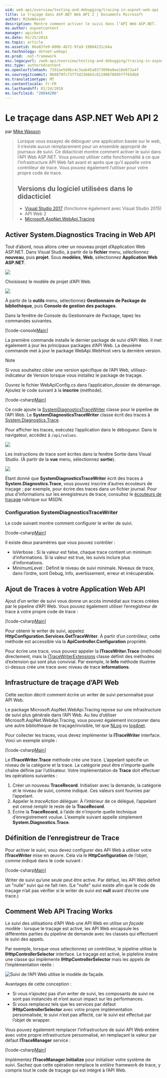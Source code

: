 ```yaml
---
uid: web-api/overview/testing-and-debugging/tracing-in-aspnet-web-api
title: Le traçage dans ASP.NET Web API 2 | Documents Microsoft
author: MikeWasson
description: Montre comment activer le suivi dans l’API Web ASP.NET.
ms.author: aspnetcontent
manager: wpickett
ms.date: 02/25/2014
ms.topic: article
ms.assetid: 66a837e9-600b-4b72-97a9-19804231c64a
ms.technology: dotnet-webapi
ms.prod: .net-framework
msc.legacyurl: /web-api/overview/testing-and-debugging/tracing-in-aspnet-web-api
msc.type: authoredcontent
ms.openlocfilehash: 7392ae5d9bc4c3aab45a9373099a0ee18e873a4f
ms.sourcegitcommit: 060879fcf3f73d2366b5c811986f8695fff65db8
ms.translationtype: MT
ms.contentlocale: fr-FR
ms.lasthandoff: 01/24/2018
ms.locfileid: "28044206"
---
```

<a name="tracing-in-aspnet-web-api-2"></a>Le traçage dans ASP.NET Web API 2
====================
par [Mike Wasson](https://github.com/MikeWasson)

> Lorsque vous essayez de déboguer une application basée sur le web, il n’existe aucun remplacement pour un ensemble approprié de journaux de suivi. Ce didacticiel montre comment activer le suivi dans l’API Web ASP.NET. Vous pouvez utiliser cette fonctionnalité à ce que l’infrastructure API Web fait avant et après que qu’il appelle votre contrôleur de trace. Vous pouvez également l’utiliser pour votre propre code de trace.
> 
> ## <a name="software-versions-used-in-the-tutorial"></a>Versions du logiciel utilisées dans le didacticiel
> 
> 
> - [Visual Studio 2017](https://www.visualstudio.com/downloads/) (fonctionne également avec Visual Studio 2015)
> - API Web 2
> - [Microsoft.AspNet.WebApi.Tracing](http://www.nuget.org/packages/Microsoft.AspNet.WebApi.Tracing)


## <a name="enable-systemdiagnostics-tracing-in-web-api"></a>Activer System.Diagnostics Tracing in Web API

Tout d’abord, nous allons créer un nouveau projet d’Application Web ASP.NET. Dans Visual Studio, à partir de la **fichier** menu, sélectionnez **nouveau**, puis **projet**. Sous **modèles**, **Web**, sélectionnez **Application Web ASP.NET**.

[![](tracing-in-aspnet-web-api/_static/image2.png)](tracing-in-aspnet-web-api/_static/image1.png)

Choisissez le modèle de projet d’API Web.

[![](tracing-in-aspnet-web-api/_static/image4.png)](tracing-in-aspnet-web-api/_static/image3.png)

À partir de la **outils** menu, sélectionnez **Gestionnaire de Package de bibliothèque**, puis **Console de gestion des packages**.

Dans la fenêtre de Console du Gestionnaire de Package, tapez les commandes suivantes.

[!code-console[Main](tracing-in-aspnet-web-api/samples/sample1.cmd)]

La première commande installe le dernier package de suivi d’API Web. Il met également à jour les principaux packages d’API Web. La deuxième commande met à jour le package WebApi.WebHost vers la dernière version.

> [!NOTE]
> Si vous souhaitez cibler une version spécifique de l’API Web, utilisez-indicateur de Version lorsque vous installez le package de traçage.


Ouvrez le fichier WebApiConfig.cs dans l’application\_dossier de démarrage. Ajoutez le code suivant à la **inscrire** (méthode).

[!code-csharp[Main](tracing-in-aspnet-web-api/samples/sample2.cs?highlight=6)]

Ce code ajoute la [SystemDiagnosticsTraceWriter](https://msdn.microsoft.com/library/system.web.http.tracing.systemdiagnosticstracewriter.aspx) classe pour le pipeline de l’API Web. Le **SystemDiagnosticsTraceWriter** classe écrit des traces à [System.Diagnostics.Trace](https://msdn.microsoft.com/library/system.diagnostics.trace).

Pour afficher les traces, exécutez l’application dans le débogueur. Dans le navigateur, accédez à `/api/values`.

![](tracing-in-aspnet-web-api/_static/image5.png)

Les instructions de trace sont écrites dans la fenêtre Sortie dans Visual Studio. (À partir de la **vue** menu, sélectionnez **sortie**).

[![](tracing-in-aspnet-web-api/_static/image7.png)](tracing-in-aspnet-web-api/_static/image6.png)

Étant donné que **SystemDiagnosticsTraceWriter** écrit des traces à **System.Diagnostics.Trace**, vous pouvez inscrire d’autres écouteurs de traçage ; par exemple, pour écrire des traces dans un fichier journal. Pour plus d’informations sur les enregistreurs de trace, consultez le [écouteurs de traçage](https://msdn.microsoft.com/library/4y5y10s7.aspx) rubrique sur MSDN.

### <a name="configuring-systemdiagnosticstracewriter"></a>Configuration SystemDiagnosticsTraceWriter

Le code suivant montre comment configurer le writer de suivi.

[!code-csharp[Main](tracing-in-aspnet-web-api/samples/sample3.cs)]

Il existe deux paramètres que vous pouvez contrôler :

- IsVerbose : Si la valeur est false, chaque trace contient un minimum d’informations. Si la valeur est true, les suivis inclure plus d’informations.
- MinimumLevel : Définit le niveau de suivi minimale. Niveaux de trace, dans l’ordre, sont Debug, Info, avertissement, erreur et irrécupérable.

## <a name="adding-traces-to-your-web-api-application"></a>Ajout de Traces à votre Application Web API

Ajout d’un writer de suivi vous donne un accès immédiat aux traces créées par le pipeline d’API Web. Vous pouvez également utiliser l’enregistreur de trace à votre propre code de trace :

[!code-csharp[Main](tracing-in-aspnet-web-api/samples/sample4.cs)]

Pour obtenir le writer de suivi, appelez **HttpConfiguration.Services.GetTraceWriter**. À partir d’un contrôleur, cette méthode est accessible via la **ApiController.Configuration** propriété.

Pour écrire une trace, vous pouvez appeler la **ITraceWriter.Trace** (méthode) directement, mais la [ITraceWriterExtensions](https://msdn.microsoft.com/library/system.web.http.tracing.itracewriterextensions.aspx) classe définit des méthodes d’extension qui sont plus convivial. Par exemple, le **Info** méthode illustrée ci-dessus crée une trace avec niveau de trace **informations**.

## <a name="web-api-tracing-infrastructure"></a>Infrastructure de traçage d’API Web

Cette section décrit comment écrire un writer de suivi personnalisé pour API Web.

Le package Microsoft.AspNet.WebApi.Tracing repose sur une infrastructure de suivi plus générale dans l’API Web. Au lieu d’utiliser Microsoft.AspNet.WebApi.Tracing, vous pouvez également incorporer dans une autre bibliothèque de traçage/invisible, tel que [NLog](http://nlog-project.org/) ou [log4net](http://logging.apache.org/log4net/).

Pour collecter les traces, vous devez implémenter la **ITraceWriter** interface. Voici un exemple simple :

[!code-csharp[Main](tracing-in-aspnet-web-api/samples/sample5.cs)]

Le **ITraceWriter.Trace** méthode crée une trace. L’appelant spécifie un niveau de la catégorie et la trace. La catégorie peut être n’importe quelle chaîne définie par l’utilisateur. Votre implémentation de **Trace** doit effectuer les opérations suivantes :

1. Créer un nouveau **TraceRecord**. Initialiser avec la demande, la catégorie et le niveau de suivi, comme indiqué. Ces valeurs sont fournies par l’appelant.
2. Appeler le *traceAction* déléguer. À l’intérieur de ce délégué, l’appelant est censé remplir le reste de la **TraceRecord**.
3. Écrire la **TraceRecord**, à l’aide de n’importe quelle technique d’enregistrement voulue. L’exemple suivant appelle simplement **System.Diagnostics.Trace**.

## <a name="setting-the-trace-writer"></a>Définition de l’enregistreur de Trace

Pour activer le suivi, vous devez configurer des API Web à utiliser votre **ITraceWriter** mise en œuvre. Cela via le **HttpConfiguration** de l’objet, comme indiqué dans le code suivant :

[!code-csharp[Main](tracing-in-aspnet-web-api/samples/sample6.cs)]

Writer de suivi qu’une seule peut être active. Par défaut, les API Web définit un &quot;nulle&quot; suivi qui ne fait rien. (Le &quot;nulle&quot; suivi existe afin que le code de traçage n’ait pas vérifier si le writer de suivi est **null** avant d’écrire une trace.)

## <a name="how-web-api-tracing-works"></a>Comment Web API Tracing Works

Le suivi des utilisations d’API Web une API Web en utilise un *façade* modèle : lorsque le traçage est activé, les API Web encapsule les différentes parties du pipeline de demande avec les classes qui effectuent le suivi des appels.

Par exemple, lorsque vous sélectionnez un contrôleur, le pipeline utilise la **IHttpControllerSelector** interface. Le traçage est activé, le pipleline insère une classe qui implémente **IHttpControllerSelector** mais les appels de l’implémentation réelle :

![Suivi de l’API Web utilise le modèle de façade.](tracing-in-aspnet-web-api/_static/image8.png)

Avantages de cette conception :

- Si vous n’ajoutez pas d’un writer de suivi, les composants de suivi ne sont pas instanciés et n’ont aucun impact sur les performances.
- Si vous remplacez tels que les services par défaut **IHttpControllerSelector** avec votre propre implémentation personnalisée, le suivi n’est pas affecté, car le suivi est effectué par l’objet de wrapper.

Vous pouvez également remplacer l’infrastructure de suivi API Web entière avec votre propre infrastructure personnalisé, en remplaçant la valeur par défaut **ITraceManager** service :

[!code-csharp[Main](tracing-in-aspnet-web-api/samples/sample7.cs)]

Implémentez **ITraceManager.Initialize** pour initialiser votre système de suivi. Sachez que cette opération remplace le *entière* framework de trace, y compris tout le code de traçage qui est intégré à l’API Web.
